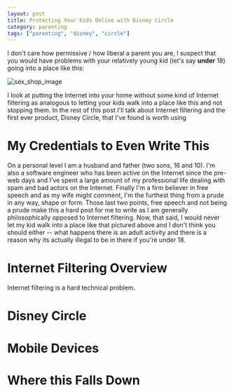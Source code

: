```yaml
---
layout: post
title: Protecting Your Kids Online with Disney Circle
category: parenting
tags: ["parenting", "disney", "circle"]
---
```

I don't care how permissive / how liberal a parent you are, I suspect that you would have problems with your relatively young kid (let's say **under** 18) going into a place like this:

![sex_shop_image](/blog/assets/porn_shop.jpg)

I look at putting the Internet into your home without some kind of Internet filtering as analogous to letting your kids walk into a place like this and not stopping them.  In the rest of this post I'll talk about Internet filtering and the first ever product, Disney Circle, that I've found is worth using

# My Credentials to Even Write This

On a personal level I am a husband and father (two sons, 16 and 10).  I'm also a software engineer who has been active on the Internet since the pre-web days and I've spent a large amount of my professional life dealing with spam and bad actors on the Internet.  Finally I'm a firm believer in free speech and as my wife might comment, I'm the furthest thing from a prude in any way, shape or form.  Those last two points, free speech and not being a prude make this a hard post for me to write as I am generally philosophically opposed to Internet filtering.  Now, that said, I would never let my kid walk into a place like that pictured above and I don't think you should either -- what happens there is an adult activity and there is a reason why its actually illegal to be in there if you're under 18.

# Internet Filtering Overview

Internet filtering is a hard technical problem.

# Disney Circle


# Mobile Devices

# Where this Falls Down


